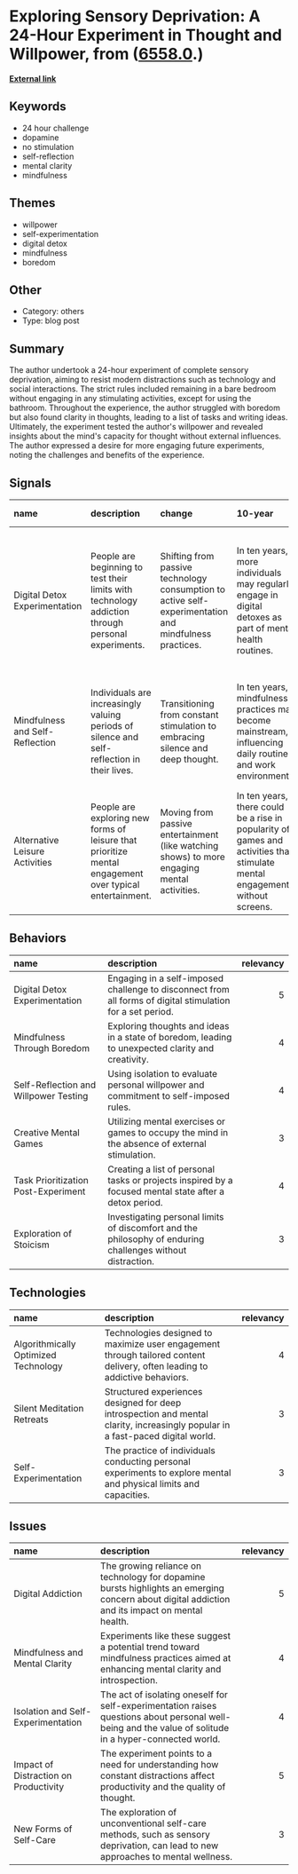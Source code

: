 # __Exploring Sensory Deprivation: A 24-Hour Experiment in Thought and Willpower__, from ([6558.0](https://kghosh.substack.com/p/6558.0).)

__[External link](https://mattlakeman.org/2020/12/08/the-24-hour-do-nothing-challenge/)__



## Keywords

* 24 hour challenge
* dopamine
* no stimulation
* self-reflection
* mental clarity
* mindfulness

## Themes

* willpower
* self-experimentation
* digital detox
* mindfulness
* boredom

## Other

* Category: others
* Type: blog post

## Summary

The author undertook a 24-hour experiment of complete sensory deprivation, aiming to resist modern distractions such as technology and social interactions. The strict rules included remaining in a bare bedroom without engaging in any stimulating activities, except for using the bathroom. Throughout the experience, the author struggled with boredom but also found clarity in thoughts, leading to a list of tasks and writing ideas. Ultimately, the experiment tested the author's willpower and revealed insights about the mind's capacity for thought without external influences. The author expressed a desire for more engaging future experiments, noting the challenges and benefits of the experience.

## Signals

| name                            | description                                                                                             | change                                                                                                 | 10-year                                                                                                                     | driving-force                                                                                                   |   relevancy |
|:--------------------------------|:--------------------------------------------------------------------------------------------------------|:-------------------------------------------------------------------------------------------------------|:----------------------------------------------------------------------------------------------------------------------------|:----------------------------------------------------------------------------------------------------------------|------------:|
| Digital Detox Experimentation   | People are beginning to test their limits with technology addiction through personal experiments.       | Shifting from passive technology consumption to active self-experimentation and mindfulness practices. | In ten years, more individuals may regularly engage in digital detoxes as part of mental health routines.                   | Growing awareness of mental health issues related to technology overuse and a desire for deeper self-awareness. |           4 |
| Mindfulness and Self-Reflection | Individuals are increasingly valuing periods of silence and self-reflection in their lives.             | Transitioning from constant stimulation to embracing silence and deep thought.                         | In ten years, mindfulness practices may become mainstream, influencing daily routines and work environments.                | The search for mental clarity and emotional stability in a fast-paced, distraction-heavy world.                 |           5 |
| Alternative Leisure Activities  | People are exploring new forms of leisure that prioritize mental engagement over typical entertainment. | Moving from passive entertainment (like watching shows) to more engaging mental activities.            | In ten years, there could be a rise in popularity of games and activities that stimulate mental engagement without screens. | Desire for fulfilling leisure that enhances cognitive abilities rather than just providing distraction.         |           3 |

## Behaviors

| name                                  | description                                                                                                |   relevancy |
|:--------------------------------------|:-----------------------------------------------------------------------------------------------------------|------------:|
| Digital Detox Experimentation         | Engaging in a self-imposed challenge to disconnect from all forms of digital stimulation for a set period. |           5 |
| Mindfulness Through Boredom           | Exploring thoughts and ideas in a state of boredom, leading to unexpected clarity and creativity.          |           4 |
| Self-Reflection and Willpower Testing | Using isolation to evaluate personal willpower and commitment to self-imposed rules.                       |           4 |
| Creative Mental Games                 | Utilizing mental exercises or games to occupy the mind in the absence of external stimulation.             |           3 |
| Task Prioritization Post-Experiment   | Creating a list of personal tasks or projects inspired by a focused mental state after a detox period.     |           4 |
| Exploration of Stoicism               | Investigating personal limits of discomfort and the philosophy of enduring challenges without distraction. |           3 |

## Technologies

| name                                 | description                                                                                                                    |   relevancy |
|:-------------------------------------|:-------------------------------------------------------------------------------------------------------------------------------|------------:|
| Algorithmically Optimized Technology | Technologies designed to maximize user engagement through tailored content delivery, often leading to addictive behaviors.     |           4 |
| Silent Meditation Retreats           | Structured experiences designed for deep introspection and mental clarity, increasingly popular in a fast-paced digital world. |           3 |
| Self-Experimentation                 | The practice of individuals conducting personal experiments to explore mental and physical limits and capacities.              |           3 |

## Issues

| name                                  | description                                                                                                                                            |   relevancy |
|:--------------------------------------|:-------------------------------------------------------------------------------------------------------------------------------------------------------|------------:|
| Digital Addiction                     | The growing reliance on technology for dopamine bursts highlights an emerging concern about digital addiction and its impact on mental health.         |           5 |
| Mindfulness and Mental Clarity        | Experiments like these suggest a potential trend toward mindfulness practices aimed at enhancing mental clarity and introspection.                     |           4 |
| Isolation and Self-Experimentation    | The act of isolating oneself for self-experimentation raises questions about personal well-being and the value of solitude in a hyper-connected world. |           4 |
| Impact of Distraction on Productivity | The experiment points to a need for understanding how constant distractions affect productivity and the quality of thought.                            |           5 |
| New Forms of Self-Care                | The exploration of unconventional self-care methods, such as sensory deprivation, can lead to new approaches to mental wellness.                       |           3 |